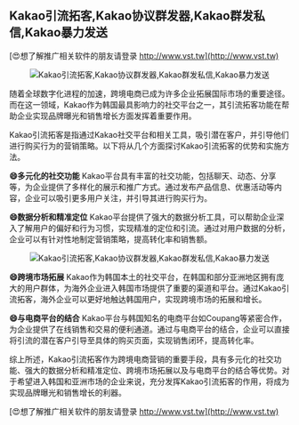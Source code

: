 ## **Kakao引流拓客,Kakao协议群发器,Kakao群发私信,Kakao暴力发送**

[😍想了解推广相关软件的朋友请登录 http://www.vst.tw](http://www.vst.tw)

 <center><img src="https://vst.tw/MP4/tuiguang/png/8.png" alt="Kakao引流拓客,Kakao协议群发器,Kakao群发私信,Kakao暴力发送"></center>

随着全球数字化进程的加速，跨境电商已成为许多企业拓展国际市场的重要途径。而在这一领域，Kakao作为韩国最具影响力的社交平台之一，其引流拓客功能在帮助企业实现品牌曝光和销售增长方面发挥着重要作用。

Kakao引流拓客是指通过Kakao社交平台和相关工具，吸引潜在客户，并引导他们进行购买行为的营销策略。以下将从几个方面探讨Kakao引流拓客的优势和实施方法。

**😄多元化的社交功能**
Kakao平台具有丰富的社交功能，包括聊天、动态、分享等，为企业提供了多样化的展示和推广方式。通过发布产品信息、优惠活动等内容，企业可以吸引更多用户关注，并引导其进行购买行为。

**😄数据分析和精准定位**
Kakao平台提供了强大的数据分析工具，可以帮助企业深入了解用户的偏好和行为习惯，实现精准的定位和引流。通过对用户数据的分析，企业可以有针对性地制定营销策略，提高转化率和销售额。

 <center><img src="https://vst.tw/MP4/tuiguang/png/3.png" alt="Kakao引流拓客,Kakao协议群发器,Kakao群发私信,Kakao暴力发送"></center>

**😄跨境市场拓展**
Kakao作为韩国本土的社交平台，在韩国和部分亚洲地区拥有庞大的用户群体，为海外企业进入韩国市场提供了重要的渠道和平台。通过Kakao引流拓客，海外企业可以更好地触达韩国用户，实现跨境市场的拓展和增长。

**😄与电商平台的结合**
Kakao平台与韩国知名的电商平台如Coupang等紧密合作，为企业提供了在线销售和交易的便利通道。通过与电商平台的结合，企业可以直接将引流的潜在客户引导至具体的购买页面，实现销售闭环，提高转化率。

综上所述，Kakao引流拓客作为跨境电商营销的重要手段，具有多元化的社交功能、强大的数据分析和精准定位、跨境市场拓展以及与电商平台的结合等优势。对于希望进入韩国和亚洲市场的企业来说，充分发挥Kakao引流拓客的作用，将成为实现品牌曝光和销售增长的利器。

[😍想了解推广相关软件的朋友请登录 http://www.vst.tw](http://www.vst.tw)



